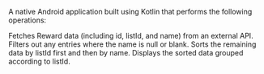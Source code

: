 A native Android application built using Kotlin that performs the following operations:

Fetches Reward data (including id, listId, and name) from an external API.
Filters out any entries where the name is null or blank.
Sorts the remaining data by listId first and then by name.
Displays the sorted data grouped according to listId.
